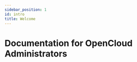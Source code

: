 ```yaml
---
sidebar_position: 1
id: intro
title: Welcome
---
```


# Documentation for OpenCloud Administrators

